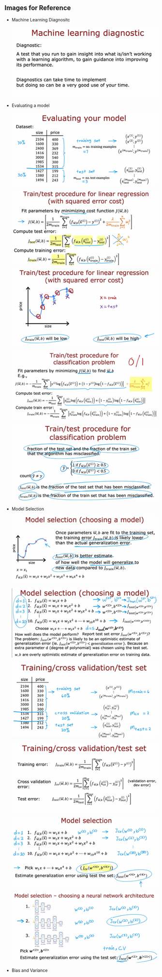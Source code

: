 ## Images for Reference

- Machine Learning Diagnositc

    ![alt text](image.png)


- Evaluating a model

    ![alt text](image-1.png)

    ![alt text](image-2.png)

    ![alt text](image-3.png)

    ![alt text](image-4.png)

    ![alt text](image-5.png)

- Model Selection    

    ![alt text](image-6.png)

    ![alt text](image-7.png)

    ![alt text](image-8.png)

    ![alt text](image-9.png)

    ![alt text](image-10.png)

    ![alt text](image-11.png)

- Bias and Variance

    